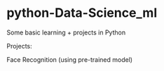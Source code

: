 # python-Data-Science_ml
Some basic learning + projects in Python

Projects: 

Face Recognition (using pre-trained model)
